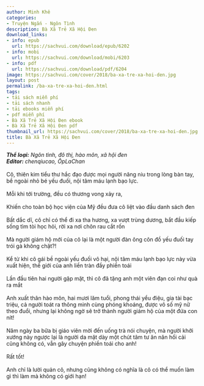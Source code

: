 ```yaml
---
author: Minh Khê
categories:
- Truyện Ngắn - Ngôn Tình
description: Bà Xã Trẻ Xã Hội Đen
download_links:
- info: epub
  url: https://sachvui.com/download/epub/6202
- info: mobi
  url: https://sachvui.com/download/mobi/6203
- info: pdf
  url: https://sachvui.com/download/pdf/6204
image: https://sachvui.com/cover/2018/ba-xa-tre-xa-hoi-den.jpg
layout: post
permalink: /ba-xa-tre-xa-hoi-den.html
tags:
- tải sách miễn phí
- tải sách nhanh
- tải ebooks miễn phí
- pdf miễn phí
- Bà Xã Trẻ Xã Hội Đen ebook
- Bà Xã Trẻ Xã Hội Đen pdf
thumbnail_url: https://sachvui.com/cover/2018/ba-xa-tre-xa-hoi-den.jpg
title: Bà Xã Trẻ Xã Hội Đen
---
```


 <div class="item-desc text-justify"> <p><em><strong>Thể loại:</strong> Ngôn tình, đô thị, hào môn, xã hội đen</em><br><strong><em>Editor: </em></strong><em>chenqiucao, ÔpLaChan</em><br><br>Cô, thiên kim tiểu thư hắc đạo được mọi người nâng niu trong lòng bàn tay, bề ngoài nhỏ bé yếu đuối, nội tâm máu lạnh bạo lực.<br><br>Mỗi khi tới trường, đều có thương vong xảy ra,<br><br>Khiến cho toàn bộ học viện của Mỹ đều đưa cô liệt vào đầu danh sách đen<br><br>Bất dắc dĩ, cô chỉ có thể đi xa tha hương, xa vượt trùng dương, bắt đầu kiếp sống tìm tòi học hỏi, rời xa nơi chôn rau cắt rốn<br><br>Mà người giám hộ mới của cô lại là một người đàn ông côn đồ yếu đuối tay trói gà không chặt?!<br><br>Kể từ khi cô gái bề ngoài yếu đuối vô hại, nội tâm máu lạnh bạo lực này vừa xuất hiện, thế giới của anh liền tràn đầy phiền toái<br><br>Lần đầu tiên hai người gặp mặt, thì cô đã tặng anh một viên đạn coi như quà ra mắt<br><br>Anh xuất thân hào môn, hai mươi lăm tuổi, phong thái yểu điệu, gia tài bạc triệu, cả người toát ra thông minh cùng phóng khoáng, được vô số mỹ nữ theo đuổi, nhưng lại không ngờ sẽ trở thành người giám hộ của một đứa con nít!<br><br>Năm ngày ba bữa bị giáo viên mời đến uống trà nói chuyện, mà người khởi xướng này ngược lại là người da mặt dày một chút tâm tư ăn năn hối cải cũng không có, vẫn gây chuyện phiền toái cho anh!<br><br>Rất tốt!<br><br>Anh chỉ là lười quản cô, nhưng cũng không có nghĩa là cô có thể muốn làm gì thì làm mà không có giới hạn!</p> </div>